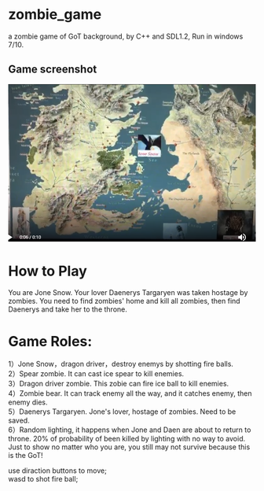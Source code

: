 # zombie_game
a zombie game of GoT background, by C++ and SDL1.2, Run in windows 7/10.

## Game screenshot
![](https://github.com/stephenkung/zombie_game/blob/master/Game.PNG)

# How to Play
You are Jone Snow. Your lover Daenerys Targaryen was taken hostage by zombies. You need to find zombies' home and kill all zombies, then find Daenerys and take her to the throne.    

# Game Roles:     
1）Jone Snow，dragon driver，destroy enemys by shotting fire balls.    
2）Spear zombie. It can cast ice spear to kill enemies.    
3）Dragon driver zombie. This zobie can fire ice ball to kill enemies.        
4）Zombie bear. It can track enemy all the way, and it catches enemy, then enemy dies.     
5）Daenerys Targaryen. Jone's lover, hostage of zombies. Need to be saved.         
6）Random lighting, it happens when Jone and Daen are about to return to throne. 20% of probability of been killed by lighting with no way to avoid. Just to show no matter who you are, you still may not survive because this is the GoT!      

use diraction buttons to move;     
wasd to shot fire ball;     

